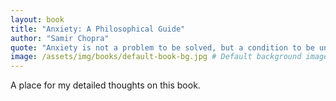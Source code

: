 ```yaml
---
layout: book
title: "Anxiety: A Philosophical Guide"
author: "Samir Chopra"
quote: "Anxiety is not a problem to be solved, but a condition to be understood."
image: /assets/img/books/default-book-bg.jpg # Default background image
---
```


A place for my detailed thoughts on this book.
